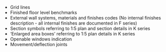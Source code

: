 - Grid lines
- Finished floor level benchmarks
- External wall systems, materials and finishes codes
(No internal finishes description - all internal finishes are documented in F series)
- Section symbols referring to 1:5 plan and section details in K series
- ‘Enlarged area boxes’ referring to 1:5 plan details in K series
- Openable windows indication
- Movement/deflection joints